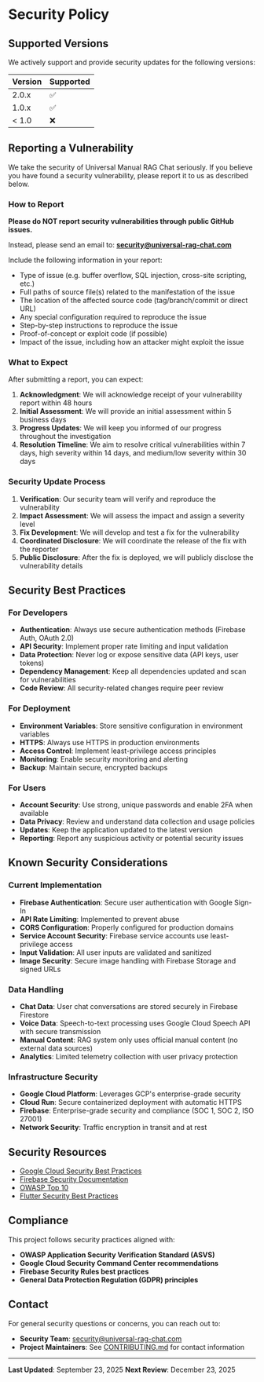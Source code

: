 # Security Policy

## Supported Versions

We actively support and provide security updates for the following versions:

| Version | Supported          |
| ------- | ------------------ |
| 2.0.x   | :white_check_mark: |
| 1.0.x   | :white_check_mark: |
| < 1.0   | :x:                |

## Reporting a Vulnerability

We take the security of Universal Manual RAG Chat seriously. If you believe you have found a security vulnerability, please report it to us as described below.

### How to Report

**Please do NOT report security vulnerabilities through public GitHub issues.**

Instead, please send an email to: **security@universal-rag-chat.com**

Include the following information in your report:
- Type of issue (e.g. buffer overflow, SQL injection, cross-site scripting, etc.)
- Full paths of source file(s) related to the manifestation of the issue
- The location of the affected source code (tag/branch/commit or direct URL)
- Any special configuration required to reproduce the issue
- Step-by-step instructions to reproduce the issue
- Proof-of-concept or exploit code (if possible)
- Impact of the issue, including how an attacker might exploit the issue

### What to Expect

After submitting a report, you can expect:

1. **Acknowledgment**: We will acknowledge receipt of your vulnerability report within 48 hours
2. **Initial Assessment**: We will provide an initial assessment within 5 business days
3. **Progress Updates**: We will keep you informed of our progress throughout the investigation
4. **Resolution Timeline**: We aim to resolve critical vulnerabilities within 7 days, high severity within 14 days, and medium/low severity within 30 days

### Security Update Process

1. **Verification**: Our security team will verify and reproduce the vulnerability
2. **Impact Assessment**: We will assess the impact and assign a severity level
3. **Fix Development**: We will develop and test a fix for the vulnerability
4. **Coordinated Disclosure**: We will coordinate the release of the fix with the reporter
5. **Public Disclosure**: After the fix is deployed, we will publicly disclose the vulnerability details

## Security Best Practices

### For Developers

- **Authentication**: Always use secure authentication methods (Firebase Auth, OAuth 2.0)
- **API Security**: Implement proper rate limiting and input validation
- **Data Protection**: Never log or expose sensitive data (API keys, user tokens)
- **Dependency Management**: Keep all dependencies updated and scan for vulnerabilities
- **Code Review**: All security-related changes require peer review

### For Deployment

- **Environment Variables**: Store sensitive configuration in environment variables
- **HTTPS**: Always use HTTPS in production environments
- **Access Control**: Implement least-privilege access principles
- **Monitoring**: Enable security monitoring and alerting
- **Backup**: Maintain secure, encrypted backups

### For Users

- **Account Security**: Use strong, unique passwords and enable 2FA when available
- **Data Privacy**: Review and understand data collection and usage policies
- **Updates**: Keep the application updated to the latest version
- **Reporting**: Report any suspicious activity or potential security issues

## Known Security Considerations

### Current Implementation

- **Firebase Authentication**: Secure user authentication with Google Sign-In
- **API Rate Limiting**: Implemented to prevent abuse
- **CORS Configuration**: Properly configured for production domains
- **Service Account Security**: Firebase service accounts use least-privilege access
- **Input Validation**: All user inputs are validated and sanitized
- **Image Security**: Secure image handling with Firebase Storage and signed URLs

### Data Handling

- **Chat Data**: User chat conversations are stored securely in Firebase Firestore
- **Voice Data**: Speech-to-text processing uses Google Cloud Speech API with secure transmission
- **Manual Content**: RAG system only uses official manual content (no external data sources)
- **Analytics**: Limited telemetry collection with user privacy protection

### Infrastructure Security

- **Google Cloud Platform**: Leverages GCP's enterprise-grade security
- **Cloud Run**: Secure containerized deployment with automatic HTTPS
- **Firebase**: Enterprise-grade security and compliance (SOC 1, SOC 2, ISO 27001)
- **Network Security**: Traffic encryption in transit and at rest

## Security Resources

- [Google Cloud Security Best Practices](https://cloud.google.com/security/best-practices)
- [Firebase Security Documentation](https://firebase.google.com/docs/rules)
- [OWASP Top 10](https://owasp.org/www-project-top-ten/)
- [Flutter Security Best Practices](https://docs.flutter.dev/security)

## Compliance

This project follows security practices aligned with:
- **OWASP Application Security Verification Standard (ASVS)**
- **Google Cloud Security Command Center recommendations**
- **Firebase Security Rules best practices**
- **General Data Protection Regulation (GDPR) principles**

## Contact

For general security questions or concerns, you can reach out to:
- **Security Team**: security@universal-rag-chat.com
- **Project Maintainers**: See [CONTRIBUTING.md](CONTRIBUTING.md) for contact information

---

**Last Updated**: September 23, 2025
**Next Review**: December 23, 2025